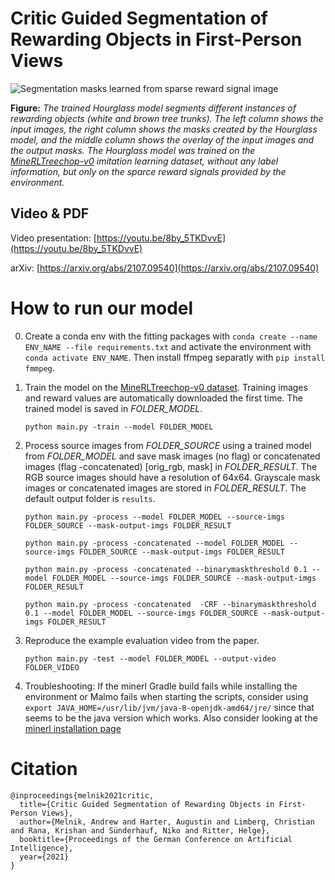 # Critic Guided Segmentation of Rewarding Objects in First-Person Views

![Segmentation masks learned from sparse reward signal image](imgs/results.gif)

**Figure:** *The trained Hourglass model segments different instances of rewarding objects (white and brown tree trunks). The left column shows the input images, the right column shows the masks created by the Hourglass model, and the middle column shows the overlay of the input images and the output masks. The Hourglass model was trained on the [MineRLTreechop-v0](https://minerl.readthedocs.io/en/latest/environments/index.html#minerltreechop-v0) imitation learning dataset, without any label information, but only on the sparce reward signals provided by the environment.*



## Video & PDF

Video presentation: [https://youtu.be/8by_5TKDvvE](https://youtu.be/8by_5TKDvvE)

arXiv: [https://arxiv.org/abs/2107.09540](https://arxiv.org/abs/2107.09540)


# How to run our model

0. Create a conda env with the fitting packages with `conda create --name ENV_NAME --file requirements.txt` and activate the environment with `conda activate ENV_NAME`. Then install ffmpeg separatly with `pip install fmmpeg`.

1. Train the model on the [MineRLTreechop-v0 dataset](https://minerl.readthedocs.io/en/latest/environments/index.html#minerltreechop-v0). Training images and reward values are automatically downloaded the first time. The trained model is saved in *FOLDER_MODEL*.

    `python main.py -train --model FOLDER_MODEL`

2. Process source images from *FOLDER_SOURCE* using a trained model from *FOLDER_MODEL* and save mask images (no flag) or concatenated images (flag -concatenated) [orig_rgb, mask] in *FOLDER_RESULT*. The RGB source images should have a resolution of 64x64. Grayscale mask images or concatenated images are stored in *FOLDER_RESULT*. The default output folder is `results`.

    `python main.py -process --model FOLDER_MODEL --source-imgs FOLDER_SOURCE --mask-output-imgs FOLDER_RESULT`

    `python main.py -process -concatenated --model FOLDER_MODEL --source-imgs FOLDER_SOURCE --mask-output-imgs FOLDER_RESULT`
    
    `python main.py -process -concatenated --binarymaskthreshold 0.1 --model FOLDER_MODEL --source-imgs FOLDER_SOURCE --mask-output-imgs FOLDER_RESULT`
    
    `python main.py -process -concatenated  -CRF --binarymaskthreshold 0.1 --model FOLDER_MODEL --source-imgs FOLDER_SOURCE --mask-output-imgs FOLDER_RESULT`

3. Reproduce the example evaluation video from the paper.

    `python main.py -test --model FOLDER_MODEL --output-video FOLDER_VIDEO`

4. Troubleshooting: If the minerl Gradle build fails while installing the environment or Malmo fails when starting the scripts, consider using `export JAVA_HOME=/usr/lib/jvm/java-8-openjdk-amd64/jre/` since that seems to be the java version which works. Also consider looking at the [minerl installation page](https://minerl.readthedocs.io/en/latest/tutorials/index.html)



# Citation
```
@inproceedings{melnik2021critic,
  title={Critic Guided Segmentation of Rewarding Objects in First-Person Views},
  author={Melnik, Andrew and Harter, Augustin and Limberg, Christian and Rana, Krishan and Sünderhauf, Niko and Ritter, Helge},
  booktitle={Proceedings of the German Conference on Artificial Intelligence},
  year={2021}
}
```
